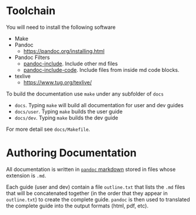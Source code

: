 
# Toolchain 

You will need to install the following software 

* Make 
* Pandoc 
    * https://pandoc.org/installing.html
* Pandoc Filters 
    * [pandoc-include](https://github.com/DCsunset/pandoc-include). Include other md files 
    * [pandoc-include-code](https://github.com/owickstrom/pandoc-include-code). Include files from inside md code blocks. 
* texlive 
    * https://www.tug.org/texlive/


To build the documentation use `make` under any subfolder of `docs`

* `docs`. Typing `make` will build all documentation for user and dev guides 
* `docs/user`. Typing `make` builds the user guide
* `docs/dev`. Typing `make` builds the dev guide

For more detail see `docs/Makefile`. 

# Authoring Documentation 

All documentation is written in [`pandoc`
markdown](https://pandoc.org/MANUAL.html#pandocs-markdown) stored in
files whose extension is `.md`.

Each guide (user and dev) contain a file `outline.txt` that lists the
`.md` files that will be concatenated together (in the order that they
appear in `outline.txt`) to create the complete guide. `pandoc` is then used 
to translated the complete guide into the output formats (html, pdf, etc). 
